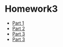# Homework3

<ul>
  <li><a href="https://ahanks8.github.io/Part-1/">Part 1</a></li>
<li><a href="https://ahanks8.github.io/Part-2/">Part 2</a></li>
<li><a href="https://ahanks8.github.io/Part-3/">Part 3</a></li>
  <li><a href="https://ahanks8.github.io/Part-3/">Part 3</a></li>
</ul>

